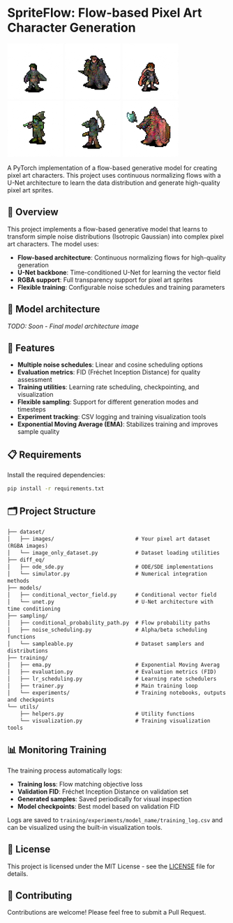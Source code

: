 # SpriteFlow: Flow-based Pixel Art Character Generation

<p float="left">
<img src="assets/unet_mid/image_9.png"  alt="Example generated image"/>
<img src="assets/unet_mid/image_11.png"  alt="Example generated image"/>
<img src="assets/unet_mid/image_13.png"  alt="Example generated image"/>
<img src="assets/unet_mid/image_15.png"  alt="Example generated image"/>
<img src="assets/unet_mid/image_18.png"  alt="Example generated image"/>
<img src="assets/unet_mid/image_6.png"  alt="Example generated image"/>
</p>

A PyTorch implementation of a flow-based generative model for creating pixel 
art characters. This project uses continuous normalizing flows with a U-Net 
architecture to learn the data distribution and generate high-quality pixel art sprites.

## 🎨 Overview
This project implements a flow-based generative model that learns to transform simple 
noise distributions (Isotropic Gaussian) into complex pixel art characters. The model uses:

- **Flow-based architecture**: Continuous normalizing flows for high-quality generation
- **U-Net backbone**: Time-conditioned U-Net for learning the vector field
- **RGBA support**: Full transparency support for pixel art sprites
- **Flexible training**: Configurable noise schedules and training parameters

## 🤖 Model architecture
*TODO: Soon - Final model architecture image*

## 🚀 Features
- **Multiple noise schedules**: Linear and cosine scheduling options
- **Evaluation metrics**: FID (Fréchet Inception Distance) for quality assessment
- **Training utilities**: Learning rate scheduling, checkpointing, and visualization
- **Flexible sampling**: Support for different generation modes and timesteps
- **Experiment tracking**: CSV logging and training visualization tools
- **Exponential Moving Average (EMA)**: Stabilizes training and improves sample quality

## 📋 Requirements
Install the required dependencies:

```bash
pip install -r requirements.txt
```

## 🗂️ Project Structure

```
├── dataset/
│   ├── images/                          # Your pixel art dataset (RGBA images)
│   └── image_only_dataset.py            # Dataset loading utilities
├── diff_eq/
│   ├── ode_sde.py                       # ODE/SDE implementations
│   └── simulator.py                     # Numerical integration methods
├── models/
│   ├── conditional_vector_field.py      # Conditional vector field
│   └── unet.py                          # U-Net architecture with time conditioning
├── sampling/
│   ├── conditional_probability_path.py  # Flow probability paths
│   ├── noise_scheduling.py              # Alpha/beta scheduling functions
│   └── sampleable.py                    # Dataset samplers and distributions
├── training/
│   ├── ema.py                           # Exponential Moving Averag
│   ├── evaluation.py                    # Evaluation metrics (FID)
│   ├── lr_scheduling.py                 # Learning rate schedulers
│   ├── trainer.py                       # Main training loop
│   └── experiments/                     # Training notebooks, outputs and checkpoints
└── utils/
    ├── helpers.py                       # Utility functions
    └── visualization.py                 # Training visualization tools
```


## 📊 Monitoring Training

The training process automatically logs:

- **Training loss**: Flow matching objective loss
- **Validation FID**: Fréchet Inception Distance on validation set
- **Generated samples**: Saved periodically for visual inspection
- **Model checkpoints**: Best model based on validation FID

Logs are saved to `training/experiments/model_name/training_log.csv` and can be visualized using the built-in visualization tools.

## 📄 License

This project is licensed under the MIT License - see the [LICENSE](LICENSE) file for details.

## 🤝 Contributing

Contributions are welcome! Please feel free to submit a Pull Request.
